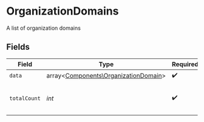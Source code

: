 # OrganizationDomains

A list of organization domains


## Fields

| Field                                                                                 | Type                                                                                  | Required                                                                              | Description                                                                           |
| ------------------------------------------------------------------------------------- | ------------------------------------------------------------------------------------- | ------------------------------------------------------------------------------------- | ------------------------------------------------------------------------------------- |
| `data`                                                                                | array<[Components\OrganizationDomain](../../Models/Components/OrganizationDomain.md)> | :heavy_check_mark:                                                                    | N/A                                                                                   |
| `totalCount`                                                                          | *int*                                                                                 | :heavy_check_mark:                                                                    | Total number of organization domains<br/>                                             |